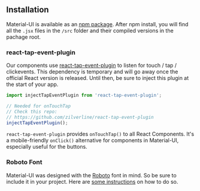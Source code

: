 ## Installation

Material-UI is available as an [npm package](https://www.npmjs.org/package/material-ui).
After npm install, you will find all the `.jsx` files in the `/src` folder and
their compiled versions in the pachage root.

### react-tap-event-plugin

Our components use [react-tap-event-plugin](https://github.com/zilverline/react-tap-event-plugin)
to listen for touch / tap / clickevents.
This dependency is temporary and will go away once the official React version is released.
Until then, be sure to inject this plugin at the start of your app.

```js
import injectTapEventPlugin from 'react-tap-event-plugin';

// Needed for onTouchTap
// Check this repo:
// https://github.com/zilverline/react-tap-event-plugin
injectTapEventPlugin();
```

`react-tap-event-plugin` provides `onTouchTap()` to all React Components.
It's a mobile-friendly `onClick()` alternative for components in Material-UI, especially useful for the buttons.

### Roboto Font

Material-UI was designed with the [Roboto](http://www.google.com/fonts/specimen/Roboto)
font in mind.
So be sure to include it in your project.
Here are [some instructions](http://www.google.com/fonts#UsePlace:use/Collection:Roboto:400,300,500)
on how to do so.
